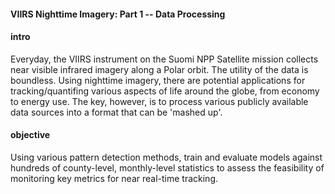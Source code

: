
#### VIIRS Nighttime Imagery: Part 1 -- Data Processing

#### intro
Everyday, the VIIRS instrument on the Suomi NPP Satellite mission collects near visible infrared imagery along a Polar orbit. The utility of the data is boundless. Using nighttime imagery, there are potential applications for tracking/quantifing various aspects of life around the globe, from economy to energy use. The key, however, is to process various publicly available data sources into a format that can be 'mashed up'.

#### objective
Using various pattern detection methods, train and evaluate models against hundreds of county-level, monthly-level statistics to assess the feasibility of monitoring key metrics for near real-time tracking.

